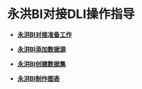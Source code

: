# 永洪BI对接DLI操作指导<a name="dli_01_0231"></a>

-   **[永洪BI对接准备工作](永洪BI对接准备工作.md)**  

-   **[永洪BI添加数据源](永洪BI添加数据源.md)**  

-   **[永洪BI创建数据集](永洪BI创建数据集.md)**  

-   **[永洪BI制作图表](永洪BI制作图表.md)**  



